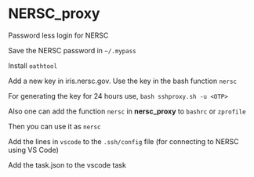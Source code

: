 # NERSC_proxy
Password less login for NERSC

Save the NERSC password in `~/.mypass`

Install `oathtool`

Add a new key in iris.nersc.gov. Use the key in the bash function `nersc`

For generating the key for 24 hours use, `bash sshproxy.sh -u <OTP>`

Also one can add the function `nersc` in **nersc_proxy** to `bashrc` or `zprofile`

Then you can use it as `nersc`

Add the lines in `vscode` to the `.ssh/config` file (for connecting to NERSC using VS Code)

Add the task.json to the vscode task
